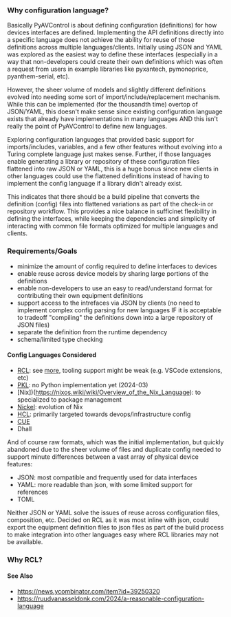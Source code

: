 
### Why configuration language?

Basically PyAVControl is about defining configuration (definitions) for how devices interfaces are defined. Implementing the API definitions directly into a specific language does not achieve the ability for reuse of those definitions across multiple languages/clients. Initially using JSON and YAML was explored as the easiest way to define these interfaces (especially in a way that non-developers could create their own definitions which was often a request from users in example libraries like pyxantech, pymonoprice, pyanthem-serial, etc).

However, the sheer volume of models and slightly different definitions evolved into needing some sort of import/include/replacement mechanism. While this can be implemented (for the thousandth time) overtop of JSON/YAML, this doesn't make sense since existing configuration language exists that already have implementations in many languages AND this isn't really the point of PyAVControl to define new languages.

Exploring configuration languages that provided basic support for imports/includes, variables, and a few other features without evolving into a Turing complete language just makes sense. Further, if those languages enable generating a library or repository of these configuration files flattened into raw JSON or YAML, this is a huge bonus since new clients in other languages could use the flattened definitions instead of having to implement the config language if a library didn't already exist.

This indicates that there should be a build pipeline that converts the definition (config) files into flattened variations as part of the check-in or repository workflow. This provides a nice balance in sufficinet flexibility in defining the interfaces, while keeping the dependencies and simplicity of interacting with common file formats optimized for multiple languages and clients.

### Requirements/Goals

* minimize the amount of config required to define interfaces to devices
* enable reuse across device models by sharing large portions of the definitions
* enable non-developers to use an easy to read/understand format for contributing their own equipment definitions
* support access to the intrefaces via JSON by clients (no need to implement complex config parsing for new languages IF it is acceptable to tradeoff "compiling" the definitions down into a large repository of JSON files)
* separate the definition from the runtime dependency
* schema/limited type checking

#### Config Languages Considered

* [RCL](https://github.com/ruuda/rcl): see [more](https://ruudvanasseldonk.com/2024/a-reasonable-configuration-language), tooling support might be weak (e.g. VSCode extensions, etc)
* [PKL](https://github.com/apple/pkl): no Python implementation yet (2024-03)
* [Nix])(https://nixos.wiki/wiki/Overview_of_the_Nix_Language): to specialized to package management
* [Nickel](https://github.com/tweag/nickel): evolution of Nix
* [HCL](https://github.com/hashicorp/hcl): primarily targeted towards devops/infrastructure config
* [CUE](https://cuelang.org/)
* Dhall

And of course raw formats, which was the initial implementation, but quickly abandoned due to the sheer volume of files and duplicate config needed to support minute differences between a vast array of physical device features:

* JSON: most compatible and frequently used for data interfaces
* YAML: more readable than json, with some limited support for references
* TOML

Neither JSON or YAML solve the issues of reuse across configuration files, composition, etc.
Decided on RCL as it was most inline with json, could export the equipment definition files to json
files as part of the build process to make integration into other languages easy where RCL
libraries may not be available.

### Why RCL?

#### See Also

* https://news.ycombinator.com/item?id=39250320
* https://ruudvanasseldonk.com/2024/a-reasonable-configuration-language


